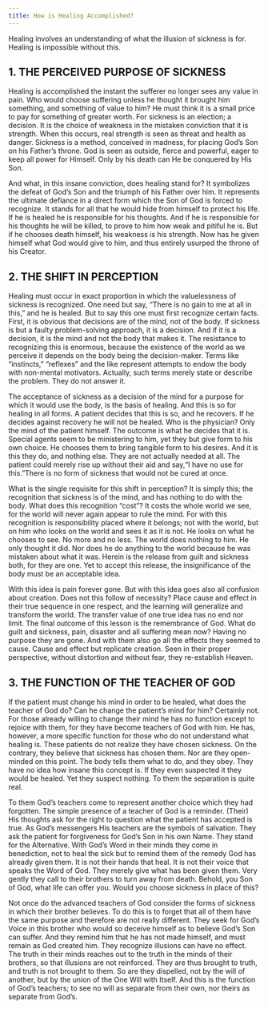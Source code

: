 ```yaml
---
title: How is Healing Accomplished?
---
```


Healing involves an understanding of what the illusion of sickness is
for. Healing is impossible without this.

## 1. **THE PERCEIVED PURPOSE OF SICKNESS**

Healing is accomplished the instant the sufferer no longer sees any
value in pain. Who would choose suffering unless he thought it brought
him something, and something of value to him? He must think it is a
small price to pay for something of greater worth. For sickness is an
election; a decision. It is the choice of weakness in the mistaken
conviction that it is strength. When this occurs, real strength is seen
as threat and health as danger. Sickness is a method, conceived in
madness, for placing God’s Son on his Father’s throne. God is seen as
outside, fierce and powerful, eager to keep all power for Himself. Only
by his death can He be conquered by His Son.

And what, in this insane conviction, does healing stand for? It
symbolizes the defeat of God’s Son and the triumph of his Father over
him. It represents the ultimate defiance in a direct form which the Son
of God is forced to recognize. It stands for all that he would hide from
himself to protect his life. If he is healed he is responsible for his
thoughts. And if he is responsible for his thoughts he will be killed,
to prove to him how weak and pitiful he is. But if he chooses death
himself, his weakness is his strength. Now has he given himself what God
would give to him, and thus entirely usurped the throne of his Creator.

## 2. **THE SHIFT IN PERCEPTION**

Healing must occur in exact proportion in which the valuelessness of
sickness is recognized. One need but say, “There is no gain to me at all
in this,” and he is healed. But to say this one must first recognize
certain facts. First, it is obvious that decisions are of the mind, not
of the body. If sickness is but a faulty problem-solving approach, it is
a decision. And if it is a decision, it is the mind and not the body
that makes it. The resistance to recognizing this is enormous, because
the existence of the world as we perceive it depends on the body being
the decision-maker. Terms like “instincts,” “reflexes” and the like
represent attempts to endow the body with non-mental motivators.
Actually, such terms merely state or describe the problem. They do not
answer it.

The acceptance of sickness as a decision of the mind for a purpose for
which it would use the body, is the basis of healing. And this is so for
healing in all forms. A patient decides that this is so, and he
recovers. If he decides against recovery he will not be healed. Who is
the physician? Only the mind of the patient himself. The outcome is what
he decides that it is. Special agents seem to be ministering to him, yet
they but give form to his own choice. He chooses them to bring tangible
form to his desires. And it is this they do, and nothing else. They are
not actually needed at all. The patient could merely rise up without
their aid and say,“I have no use for this.”There is no form of sickness
that would not be cured at once.

What is the single requisite for this shift in perception? It is simply
this; the recognition that sickness is of the mind, and has nothing to
do with the body. What does this recognition “cost”? It costs the whole
world we see, for the world will never again appear to rule the mind.
For with this recognition is responsibility placed where it belongs; not
with the world, but on him who looks on the world and sees it as it is
not. He looks on what he chooses to see. No more and no less. The world
does nothing to him. He only thought it did. Nor does he do anything to
the world because he was mistaken about what it was. Herein is the
release from guilt and sickness both, for they are one. Yet to accept
this release, the insignificance of the body must be an acceptable idea.

With this idea is pain forever gone. But with this idea goes also all
confusion about creation. Does not this follow of necessity? Place cause
and effect in their true sequence in one respect, and the learning will
generalize and transform the world. The transfer value of one true idea
has no end nor limit. The final outcome of this lesson is the
remembrance of God. What do guilt and sickness, pain, disaster and all
suffering mean now? Having no purpose they are gone. And with them also
go all the effects they seemed to cause. Cause and effect but replicate
creation. Seen in their proper
perspective, without distortion and without fear, they re-establish
Heaven.

## 3. **THE FUNCTION OF THE TEACHER OF GOD**

If the patient must change his mind in order to be healed, what does the
teacher of God do? Can he change the patient’s mind for him? Certainly
not. For those already willing to change their mind he has no function
except to rejoice with them, for they have become teachers of God with
him. He has, however, a more specific function for those who do not
understand what healing is. These patients do not realize they have
chosen sickness. On the contrary, they believe that sickness has chosen
them. Nor are they open-minded on this point. The body tells them what to
do, and they obey. They have no idea how insane this concept is. If they
even suspected it they would be healed. Yet they suspect nothing. To them
the separation is quite real.

To them God’s teachers come to represent another choice which they had
forgotten. The simple presence of a teacher of God is a reminder.
(Their) His thoughts ask for the right to question what the patient has
accepted is true. As God’s messengers His teachers are the symbols of
salvation. They ask the patient for forgiveness for God’s Son in his own
Name. They stand for the Alternative. With God’s Word in their minds
they come in benediction, not to heal the sick but to remind them of the
remedy God has already given them. It is not their hands that heal. It
is not their voice that speaks the Word of God. They merely give what has
been given them. Very gently they call to their brothers to turn away
from death. Behold, you Son of God, what life can offer you. Would you
choose sickness in place of this?

Not once do the advanced teachers of God consider the forms of sickness
in which their brother believes. To do this is to forget that all of
them have the same purpose and therefore are not really different. They
seek for God’s Voice in this brother who would so deceive himself as to
believe God’s Son can suffer. And they remind him that he has not made
himself, and must remain as God created him. They recognize illusions
can have no effect. The truth in their minds reaches out to the truth in
the minds of their brothers, so that illusions are not reinforced. They
are thus brought to truth, and truth is not brought to them. So are they
dispelled, not by the will of another, but by the union of the One Will
with Itself. And this is the function of God’s teachers; to see no will
as separate from their own, nor theirs as separate from God’s.

